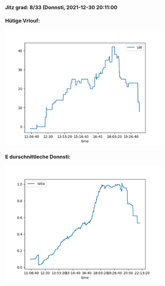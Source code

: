### Jitz grad: 8/33 (Donnsti, 2021-12-30 20:11:00

### Hütige Vrlouf:
![Graph](Today.png)

### E durschnittleche Donnsti:
![Graph](Donnsti.png)